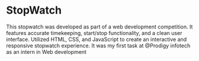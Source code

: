 # StopWatch
This stopwatch was developed as part of a web development competition. It features accurate timekeeping, start/stop functionality, and a clean user interface. Utilized HTML, CSS, and JavaScript to create an interactive and responsive stopwatch experience.
It was my first task at @Prodigy infotech as an intern in Web development
